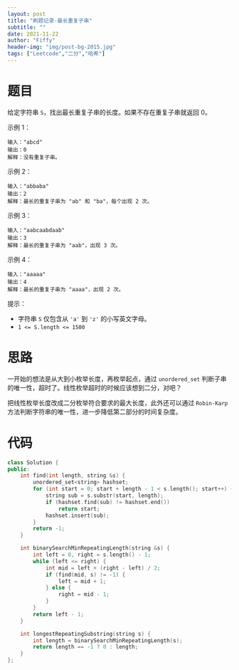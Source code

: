 ```yaml
---
layout: post
title: "刷题记录-最长重复子串"
subtitle: ""
date: 2021-11-22
author: "Fiffy"
header-img: "img/post-bg-2015.jpg"
tags: ["Leetcode","二分","哈希"]
---
```


# 题目

给定字符串 `S`，找出最长重复子串的长度。如果不存在重复子串就返回 0。

示例 1：

```
输入："abcd"
输出：0
解释：没有重复子串。
```

示例 2：

```
输入："abbaba"
输出：2
解释：最长的重复子串为 "ab" 和 "ba"，每个出现 2 次。
```

示例 3：

```
输入："aabcaabdaab"
输出：3
解释：最长的重复子串为 "aab"，出现 3 次。
```

示例 4：

```
输入："aaaaa"
输出：4
解释：最长的重复子串为 "aaaa"，出现 2 次。
```


提示：

- 字符串 `S` 仅包含从 `'a'` 到 `'z'` 的小写英文字母。
- `1 <= S.length <= 1500`

# 思路

一开始的想法是从大到小枚举长度，再枚举起点，通过 `unordered_set` 判断子串的唯一性，超时了。线性枚举超时的时候应该想到二分，对吧？

把线性枚举长度改成二分枚举符合要求的最大长度，此外还可以通过 `Robin-Karp` 方法判断字符串的唯一性，进一步降低第二部分的时间复杂度。

# 代码

```c++
class Solution {
public:
    int find(int length, string &s) {
        unordered_set<string> hashset;
        for (int start = 0; start + length - 1 < s.length(); start++) {
            string sub = s.substr(start, length);
            if (hashset.find(sub) != hashset.end())
                return start;
            hashset.insert(sub);
        }
        return -1;
    }

    int binarySearchMinRepeatingLength(string &s) {
        int left = 0, right = s.length() - 1;
        while (left <= right) {
            int mid = left + (right - left) / 2;
            if (find(mid, s) != -1) {
                left = mid + 1;
            } else {
                right = mid - 1;
            }
        }
        return left - 1;
    }

    int longestRepeatingSubstring(string s) {
        int length = binarySearchMinRepeatingLength(s);
        return length == -1 ? 0 : length;
    }
};
```

